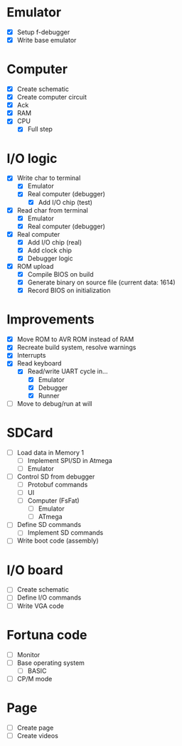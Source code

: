 # Emulator

- [x] Setup f-debugger
- [x] Write base emulator

# Computer

- [x] Create schematic
- [x] Create computer circuit
- [x] Ack
- [x] RAM
- [x] CPU
  - [x] Full step

# I/O logic

- [x] Write char to terminal
  - [x] Emulator
  - [x] Real computer (debugger)
    - [x] Add I/O chip (test)
- [x] Read char from terminal
  - [x] Emulator
  - [x] Real computer (debugger)
- [x] Real computer
  - [x] Add I/O chip (real)
  - [x] Add clock chip
  - [x] Debugger logic
- [x] ROM upload
  - [x] Compile BIOS on build
  - [x] Generate binary on source file (current data: 1614)
  - [x] Record BIOS on initialization

# Improvements

- [x] Move ROM to AVR ROM instead of RAM
- [x] Recreate build system, resolve warnings
- [x] Interrupts
- [x] Read keyboard
  - [x] Read/write UART cycle in...
    - [x] Emulator
    - [x] Debugger
    - [x] Runner
- [ ] Move to debug/run at will

# SDCard

- [ ] Load data in Memory 1
  - [ ] Implement SPI/SD in Atmega
  - [ ] Emulator
- [ ] Control SD from debugger
  - [ ] Protobuf commands
  - [ ] UI
  - [ ] Computer (FsFat)
    - [ ] Emulator
    - [ ] ATmega
- [ ] Define SD commands
  - [ ] Implement SD commands
- [ ] Write boot code (assembly)

# I/O board

- [ ] Create schematic
- [ ] Define I/O commands
- [ ] Write VGA code

# Fortuna code

- [ ] Monitor
- [ ] Base operating system
  - [ ] BASIC
- [ ] CP/M mode

# Page
- [ ] Create page
- [ ] Create videos